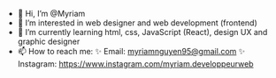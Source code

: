 - 👋 Hi, I’m @Myriam
- 👀 I’m interested in web designer and web development (frontend)
- 🌱 I’m currently learning html, css, JavaScript (React), design UX and graphic designer
- 📫 How to reach me: 
    ✨ Email: myriamnguyen95@gmail.com
    ✨ Instagram: https://www.instagram.com/myriam.developpeurweb
